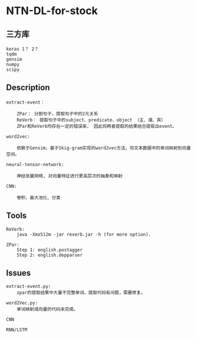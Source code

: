 # NTN-DL-for-stock

## 三方库

    keras 1？ 2？
    tqdm
    gensim
    numpy
    scipy

## Description

    extract-event：

        ZPar： 分割句子，提取句子中的2元关系
        ReVerb： 提取句子中的subject、predicate、object （主、谓、宾）
        ZPar和ReVerb均存在一定的错误率， 因此将两者提取的结果结合提取出event。

    word2vec:

        依赖于Gensim，基于Skig-gram实现的word2vec方法，将文本数据中的单词映射到向量空间。

    neural-tensor-network:

        神经张量网络, 对向量特征进行更高层次的抽象和映射

    CNN:

        卷积、最大池化、分类

## Tools

    ReVerb:
        java -Xmx512m -jar reverb.jar -h (for more option).

    ZPar:
        Step 1: english.postagger
        Step 2: english.depparser

## Issues

    extract-event.py:
        zpar的提取结果中大量不完整单词，提取代码有问题，需要修复。

    word2Vec.py:
        单词映射成向量的代码未完成。

    CNN

    RNN/LSTM